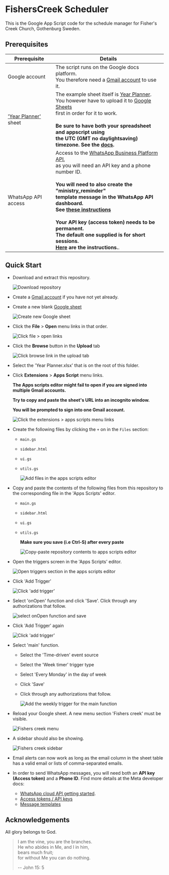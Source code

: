 # FishersCreek Scheduler

This is the Google App Script code for the schedule manager for Fisher's Creek Church, Gothenburg Sweden.

## Prerequisites

| Prerequisite                                  | Details                                                                                                                                                                                                                                                                                                                                                                                                                                                                                                                                                                                                                                                                                                                 |
| --------------------------------------------- | ----------------------------------------------------------------------------------------------------------------------------------------------------------------------------------------------------------------------------------------------------------------------------------------------------------------------------------------------------------------------------------------------------------------------------------------------------------------------------------------------------------------------------------------------------------------------------------------------------------------------------------------------------------------------------------------------------------------------- |
| Google account                                | The script runs on the Google docs platform. <br/> You therefore need a [Gmail account](https://mail.google.com/) to use it.                                                                                                                                                                                                                                                                                                                                                                                                                                                                                                                                                                                            |
| ['Year Planner'](./Year%20Planner.xlsx) sheet | The example sheet itself is [Year Planner](./Year%20Planner.xlsx).<br/> You however have to upload it to [Google Sheets](https://docs.google.com/spreadsheets) <br/> first in order for it to work.<br/><br/> **Be sure to have both your spreadsheet and appscript using <br/> the UTC (GMT no daylightsaving) timezone. See the [docs](https://developers.google.com/apps-script/reference/base/session#getscripttimezone).**                                                                                                                                                                                                                                                                                         |
| WhatsApp API access                           | Access to the [WhatsApp Business Platform API](https://business.whatsapp.com/developers/developer-hub/), <br/> as you will need an API key and a phone number ID. <br/><br/> **You will need to also create the "ministry_reminder" <br/> template message in the WhatsApp API dashboard. <br/> See [these instructions](https://www.facebook.com/business/help/2055875911147364?id=2129163877102343)** <br/><br/> **Your API key (access token) needs to be permanent. <br/> The default one supplied is for short sessions. <br/> [Here](https://developers.facebook.com/docs/whatsapp/business-management-api/get-started#1--acquire-an-access-token-using-a-system-user-or-facebook-login) are the instructions.**. |

## Quick Start

- Download and extract this repository.

  ![Download repository](./docs/img/download-repo.png)

- Create a [Gmail account](https://mail.google.com/) if you have not yet already.
- Create a new blank [Google sheet](https://docs.google.com/spreadsheets)

  ![Create new Google sheet](./docs/img/create-new-sheet.png)

- Click the **File** > **Open** menu links in that order.

  ![Click file > open links](./docs/img/click-open.png)

- Click the **Browse** button in the **Upload** tab

  ![Click browse link in the upload tab](./docs/img/upload-year-planner-xlsx.png)

- Select the 'Year Planner.xlsx' that is on the root of this folder.

- Click **Extensions** > **Apps Script** menu links.

  **The Apps scripts editor might fail to open if you are signed into multiple Gmail accounts.**

  **Try to copy and paste the sheet's URL into an incognito window.**

  **You will be prompted to sign into one Gmail account.**

  ![Click the extensions > apps scripts menu links](./docs/img/open-apps-scripts-editor.png)

- Create the following files by clicking the `+` on in the `Files` section:

  - `main.gs`
  - `sidebar.html`
  - `ui.gs`
  - `utils.gs`

    ![Add files in the apps scripts editor](./docs/img/add-files-in-apps-script-editor.png)

- Copy and paste the contents of the following files from this repository to the corresponding file in the 'Apps Scripts' editor.

  - `main.gs`
  - `sidebar.html`
  - `ui.gs`
  - `utils.gs`

    **Make sure you save (i.e Ctrl-S) after every paste**

    ![Copy-paste repository contents to apps scripts editor](./docs/img/copy-paste-file-contents.png)

- Open the triggers screen in the 'Apps Scripts' editor.

  ![Open triggers section in the apps scripts editor](./docs/img/open-triggers-screen.png)

- Click 'Add Trigger'

  ![Click 'add trigger'](./docs/img/click-add-trigger.png)

- Select 'onOpen' function and click 'Save'. Click through any authorizations that follow.

  ![select onOpen function and save](./docs/img/add-on-open-trigger.png)

- Click 'Add Trigger' again

  ![Click 'add trigger'](./docs/img/click-add-trigger.png)

- Select 'main' function.

  - Select the 'Time-driven' event source
  - Select the 'Week timer' trigger type
  - Select 'Every Monday' in the day of week
  - Click 'Save'
  - Click through any authorizations that follow.

    ![Add the weekly trigger for the main function](./docs/img/add-the-main-trigger.png)

- Reload your Google sheet. A new menu section 'Fishers creek' must be visible.

  ![Fishers creek menu](./docs/img/fishers-creek-menu.png)

- A sidebar should also be showing.

  ![Fishers creek sidebar](./docs/img/fishers-creek-sidebar.png)

- Email alerts can now work as long as the email column in the sheet table has a valid email or lists of comma-separated emails.

- In order to send WhatsApp messages, you will need both an **API key (Access token)** and a **Phone ID**. Find more details at the Meta developer docs:

  - [WhatsApp cloud API getting started](https://developers.facebook.com/docs/whatsapp/cloud-api/get-started).
  - [Access tokens / API keys](https://developers.facebook.com/docs/whatsapp/business-management-api/get-started#system-users)
  - [Message templates](https://developers.facebook.com/docs/whatsapp/message-templates/guidelines)

<!-- ## License

Licensed under the [MIT License](LICENSE)-->

## Acknowledgements

All glory belongs to God.

> I am the vine, you are the branches.  
> He who abides in Me, and I in him,  
> bears much fruit;  
> for without Me you can do nothing.
>
> -- John 15: 5
